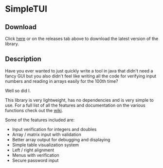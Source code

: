 # SimpleTUI

## Download

Click [here](https://github.com/Sam36502/SimpleTUI/blob/master/release/simpletui_2.0.0.jar) or on the releases tab
above to download the latest version of the library.

## Description

Have you ever wanted to just quickly write a tool in java that didn't need a fancy GUI
but you also didn't feel like writing all the code for verifying input numbers and reading in arrays easily
for the 100th time?

Well so did I.

This library is very lightweight, has no dependencies and is very simple to use.
For a full list of all the features and documentation on the various functions check out the [wiki](https://github.com/Sam36502/SimpleTUI/wiki).

Some of the features included are:
 * Input verification for integers and doubles
 * Array / matrix input with validation
 * Better array output for debugging and displaying
 * Simple table visualization system
 * Left / right alignment
 * Menus with verification
 * Secure password input
